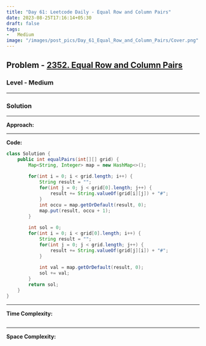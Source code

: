```yaml
---
title: "Day 61: Leetcode Daily - Equal Row and Column Pairs"
date: 2023-08-25T17:16:14+05:30
draft: false
tags:
-   Medium
image: "/images/post_pics/Day_61_Equal_Row_and_Column_Pairs/Cover.png"
---
```



## Problem - [2352. Equal Row and Column Pairs](https://leetcode.com/problems/equal-row-and-column-pairs/)

### Level - Medium
---

### Solution

---
**Approach:**


---

**Code:**

```java
class Solution {
    public int equalPairs(int[][] grid) {
        Map<String, Integer> map = new HashMap<>();
        
        for(int i = 0; i < grid.length; i++) {
            String result = "";
            for(int j = 0; j < grid[0].length; j++) {
                result += String.valueOf(grid[i][j]) + "#";
            }
            int occu = map.getOrDefault(result, 0);
            map.put(result, occu + 1);
        }
        
        int sol = 0;
        for(int i = 0; i < grid[0].length; i++) {
            String result = "";
            for(int j = 0; j < grid.length; j++) {
                result += String.valueOf(grid[j][i]) + "#";
            }
        
            int val = map.getOrDefault(result, 0);
            sol += val;
        }
        return sol;
    }
}

```
---

**Time Complexity:**
```

```

---

**Space Complexity:**
```

```


